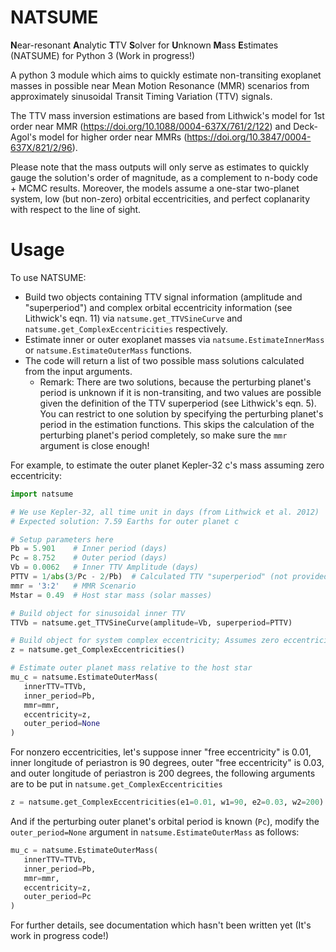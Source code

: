 # NATSUME  
**N**ear-resonant **A**nalytic **T**TV **S**olver for **U**nknown **M**ass **E**stimates (NATSUME) for Python 3 (Work in progress!)

A python 3 module which aims to quickly estimate non-transiting exoplanet masses in possible near Mean Motion Resonance (MMR) scenarios from approximately sinusoidal Transit Timing Variation (TTV) signals.

The TTV mass inversion estimations are based from Lithwick's model for 1st order near MMR (https://doi.org/10.1088/0004-637X/761/2/122) and Deck-Agol's model for higher order near MMRs (https://doi.org/10.3847/0004-637X/821/2/96).

Please note that the mass outputs will only serve as estimates to quickly gauge the solution's order of magnitude, as a complement to n-body code + MCMC results. Moreover, the models assume a one-star two-planet system, low (but non-zero) orbital eccentricities, and perfect coplanarity with respect to the line of sight.

Usage
=====

To use NATSUME:
* Build two objects containing TTV signal information (amplitude and "superperiod") and complex orbital eccentricity information (see Lithwick's eqn. 11) via ``natsume.get_TTVSineCurve`` and  ``natsume.get_ComplexEccentricities`` respectively.
* Estimate inner or outer exoplanet masses via ``natsume.EstimateInnerMass`` or ``natsume.EstimateOuterMass`` functions.
* The code will return a list of two possible mass solutions calculated from the input arguments.
  * Remark: There are two solutions, because the perturbing planet's period is unknown if it is non-transiting, and two values are possible given the definition of the TTV superperiod (see Lithwick's eqn. 5). You can restrict to one solution by specifying the perturbing planet's period in the estimation functions. This skips the calculation of the perturbing planet's period completely, so make sure the ``mmr`` argument is close enough!

For example, to estimate the outer planet Kepler-32 c's mass assuming zero eccentricity:

```python
import natsume

# We use Kepler-32, all time unit in days (from Lithwick et al. 2012)
# Expected solution: 7.59 Earths for outer planet c

# Setup parameters here
Pb = 5.901    # Inner period (days)
Pc = 8.752    # Outer period (days)
Vb = 0.0062   # Inner TTV Amplitude (days)
PTTV = 1/abs(3/Pc - 2/Pb)  # Calculated TTV "superperiod" (not provided by Lithwick; so we calculate)
mmr = '3:2'   # MMR Scenario
Mstar = 0.49  # Host star mass (solar masses)

# Build object for sinusoidal inner TTV
TTVb = natsume.get_TTVSineCurve(amplitude=Vb, superperiod=PTTV)

# Build object for system complex eccentricity; Assumes zero eccentricity in this case
z = natsume.get_ComplexEccentricities()

# Estimate outer planet mass relative to the host star
mu_c = natsume.EstimateOuterMass(
   innerTTV=TTVb,
   inner_period=Pb,
   mmr=mmr,
   eccentricity=z,
   outer_period=None
)
```
For nonzero eccentricities, let's suppose inner "free eccentricity" is 0.01, inner longitude of periastron is 90 degrees, outer "free eccentricity" is 0.03, and outer longitude of periastron is 200 degrees, the following arguments are to be put in ``natsume.get_ComplexEccentricities``
```python
z = natsume.get_ComplexEccentricities(e1=0.01, w1=90, e2=0.03, w2=200)
```

And if the perturbing outer planet's orbital period is known (``Pc``), modify the ``outer_period=None`` argument in ``natsume.EstimateOuterMass`` as follows:
```python
mu_c = natsume.EstimateOuterMass(
   innerTTV=TTVb,
   inner_period=Pb,
   mmr=mmr,
   eccentricity=z,
   outer_period=Pc
)
```

For further details, see documentation which hasn't been written yet (It's work in progress code!)
